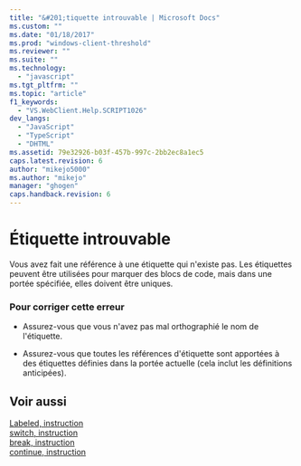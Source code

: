 ```yaml
---
title: "&#201;tiquette introuvable | Microsoft Docs"
ms.custom: ""
ms.date: "01/18/2017"
ms.prod: "windows-client-threshold"
ms.reviewer: ""
ms.suite: ""
ms.technology: 
  - "javascript"
ms.tgt_pltfrm: ""
ms.topic: "article"
f1_keywords: 
  - "VS.WebClient.Help.SCRIPT1026"
dev_langs: 
  - "JavaScript"
  - "TypeScript"
  - "DHTML"
ms.assetid: 79e32926-b03f-457b-997c-2bb2ec8a1ec5
caps.latest.revision: 6
author: "mikejo5000"
ms.author: "mikejo"
manager: "ghogen"
caps.handback.revision: 6
---
```

# &#201;tiquette introuvable
Vous avez fait une référence à une étiquette qui n'existe pas.  Les étiquettes peuvent être utilisées pour marquer des blocs de code, mais dans une portée spécifiée, elles doivent être uniques.  
  
### Pour corriger cette erreur  
  
-   Assurez\-vous que vous n'avez pas mal orthographié le nom de l'étiquette.  
  
-   Assurez\-vous que toutes les références d'étiquette sont apportées à des étiquettes définies dans la portée actuelle \(cela inclut les définitions anticipées\).  
  
## Voir aussi  
 [Labeled, instruction](../../javascript/reference/labeled-statement-javascript.md)   
 [switch, instruction](../../javascript/reference/switch-statement-javascript.md)   
 [break, instruction](../../javascript/reference/break-statement-javascript.md)   
 [continue, instruction](../../javascript/reference/continue-statement-javascript.md)
